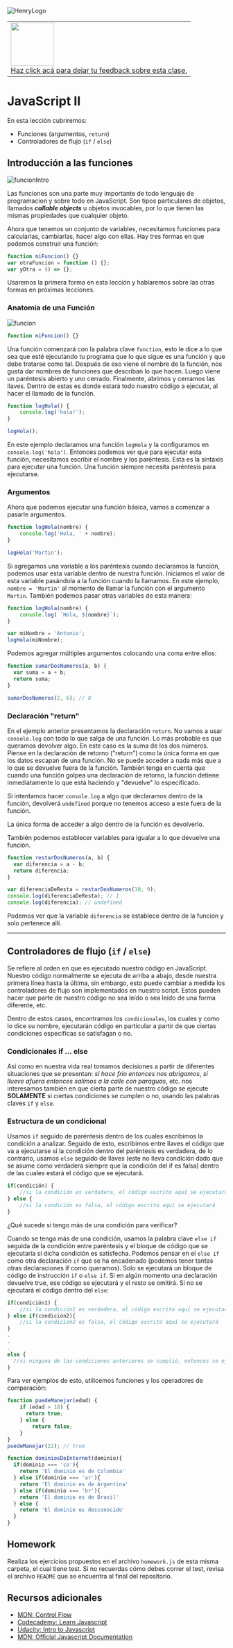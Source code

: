 ![HenryLogo](https://d31uz8lwfmyn8g.cloudfront.net/Assets/logo-henry-white-lg.png)

<table class="hide" width="100%" style='table-layout:fixed;'>
  <tr>
    <td>
      <a href="https://airtable.com/shrSzEYT4idEFGB8d?prefill_clase=03-JS-II">
        <img src="https://static.thenounproject.com/png/204643-200.png" width="100"/>
        <br>
        Haz click acá para dejar tu feedback sobre esta clase.
      </a>
    </td>
  </tr>
</table>

# JavaScript II

En esta lección cubriremos:

* Funciones (argumentos, `return`)
* Controladores de flujo (`if` / `else`)

## Introducción a las funciones


![funcionIntro](./img/functionIntro.png)

Las funciones son una parte muy importante de todo lenguaje de programacion y sobre todo en JavaScript. Son tipos particulares de objetos, llamados ***callable objects*** u objetos invocables, por lo que tienen las mismas propiedades que cualquier objeto.

Ahora que tenemos un conjunto de variables, necesitamos funciones para calcularlas, cambiarlas, hacer algo con ellas. Hay tres formas en que podemos construir una función:

```javascript
function miFuncion() {}
var otraFuncion = function () {};
var yOtra = () => {};
```
Usaremos la primera forma en esta lección y hablaremos sobre las otras formas en próximas lecciones.

### Anatomía de una Función
![funcion](./img/function.png)

```javascript
function miFuncion() {}
```

Una función comenzará con la palabra clave `function`, esto le dice a lo que sea que esté ejecutando tu programa que lo que sigue es una función y que debe tratarse como tal. Después de eso viene el nombre de la función, nos gusta dar nombres de funciones que describan lo que hacen. Luego viene un paréntesis abierto y uno cerrado. Finalmente, abrimos y cerramos las llaves. Dentro de estas es donde estará todo nuestro código a ejecutar, al hacer el llamado de la función.

```javascript
function logHola() {
    console.log('hola!');
}

logHola();
```
En este ejemplo declaramos una función `logHola` y la configuramos en `console.log('hola')`. Entonces podemos ver que para ejecutar esta función, necesitamos escribir el nombre y los paréntesis. Esta es la sintaxis para ejecutar una función. Una función siempre necesita paréntesis para ejecutarse.

### Argumentos

Ahora que podemos ejecutar una función básica, vamos a comenzar a pasarle argumentos.

```javascript
function logHola(nombre) {
    console.log('Hola, ' + nombre);
}

logHola('Martin');
```
Si agregamos una variable a los paréntesis cuando declaramos la función, podemos usar esta variable dentro de nuestra función. Iniciamos el valor de esta variable pasándola a la función cuando la llamamos. En este ejemplo, `nombre = 'Martin'` al momento de llamar la función con el argumento ``Martin``. También podemos pasar otras variables de esta manera:

```javascript
function logHola(nombre) {
    console.log( `Hola, ${nombre}`);
}

var miNombre = 'Antonio';
logHola(miNombre);
```
Podemos agregar múltiples argumentos colocando una coma entre ellos:

```javascript
function sumarDosNumeros(a, b) {
  var suma = a + b;
  return suma;
}

sumarDosNumeros(2, 6); // 8
```
### Declaración "return"

En el ejemplo anterior presentamos la declaración `return`. No vamos a usar `console.log` con todo lo que salga de una función. Lo más probable es que queramos devolver algo. En este caso es la suma de los dos números. Piense en la declaración de retorno ("return") como la única forma en que los datos escapan de una función. No se puede acceder a nada más que a lo que se devuelve fuera de la función. También tenga en cuenta que cuando una función golpea una declaración de retorno, la función detiene inmediatamente lo que está haciendo y "devuelve" lo especificado.

Si intentamos hacer `console.log` a algo que declaramos dentro de la función, devolverá `undefined` porque no tenemos acceso a este fuera de la función.

La única forma de acceder a algo dentro de la función es devolverlo.

También podemos establecer variables para igualar a lo que devuelve una función.

```javascript
function restarDosNumeros(a, b) {
  var diferencia = a - b;
  return diferencia;
}

var diferenciaDeResta = restarDosNumeros(10, 9);
console.log(diferenciaDeResta); // 1
console.log(diferencia); // undefined
```
Podemos ver que la variable `diferencia` se establece dentro de la función y solo pertenece allí.

---
## Controladores de flujo (`if` / `else`)

Se refiere al orden en que es ejecutado nuestro código en JavaScript. Nuestro código normalmente se ejecuta de arriba a abajo, desde nuestra primera línea hasta la última, sin embargo, esto puede cambiar a medida los controladores de flujo son implementados en nuestro script. Estos pueden hacer que parte de nuestro código no sea leído o sea leído de una forma diferente, etc.

Dentro de estos casos, encontramos los ``condicionales``, los cuales y como lo dice su nombre, ejecutarán código en particular a partir de que ciertas condiciones específicas se satisfagan o no.
### Condicionales if ... else

Así como en nuestra vida real tomamos decisiones a partir de diferentes situaciones que se presentan: *si hace frio entonces nos abrigamos*, *si llueve afuera entonces salimos a la calle con paraguas*, etc. nos interesamos también en que cierta parte de nuestro código se ejecute **SOLAMENTE** si ciertas condiciones se cumplen o no, usando las palabras claves `if` y `else`.

### Estructura de un condicional

Usamos `if` seguido de paréntesis dentro de los cuales escribimos la condición a analizar. Seguido de esto, escribimos entre llaves el código que va a ejecutarse si la condición dentro del paréntesis es verdadera, de lo contrario, usamos `else` seguido de llaves (este no lleva condición dado que se asume como verdadera siempre que la condición del if es falsa) dentro de las cuales estará el código que se ejecutará.

```javascript
if(condición) {
	//si la condición es verdadera, el código escrito aquí se ejecutará
} else {
	//si la condición es falsa, el código escrito aquí se ejecutará
}
```
¿Qué sucede si tengo más de una condición para verificar?

Cuando se tenga más de una condición, usamos la palabra clave `else if` seguida de la condición entre paréntesis y el bloque de código que se ejecutaría si dicha condición es satisfecha. Podemos pensar en el `else if` como otra declaración `if` que se ha encadenado (podemos tener tantas otras declaraciones if como queramos). Solo se ejecutará un bloque de código de instrucción `if` o `else if`. Si en algún momento una declaración devuelve true, ese código se ejecutará y el resto se omitirá. Si no se ejecutará el código dentro del `else`:

```javascript
if(condición1) {
	//si la condición1 es verdadera, el código escrito aquí se ejecutará
} else if(condición2){
	//si la condición2 es falsa, el código escrito aquí se ejecutará
}
.
.
.
else {
  //si ninguna de las condiciones anteriores se cumplió, entonces se ejecuta el código escrito aquí
}
```
Para ver ejemplos de esto, utilicemos funciones y los operadores de comparación:

```javascript
function puedeManejar(edad) {
    if (edad > 18) {
      return true;
    } else {
        return false;
    }
}
puedeManejar(22); // true
```

```javascript
function dominiosDeInternet(dominio){
  if(dominio === 'co'){
    return 'El dominio es de Colombia'
  } else if(dominio === 'ar'){
    return 'El dominio es de Argentina'
  } else if(dominio === 'br'){
    return 'El dominio es de Brasil'
  } else {
    return 'El dominio es desconocido'
  }
}
```
## Homework

Realiza los ejercicios propuestos en el archivo `homework.js` de esta misma carpeta, el cual tiene test. Si no recuerdas cómo debes correr el test, revisa el archivo `README` que se encuentra al final del repositorio.

## Recursos adicionales

* [MDN: Control Flow](https://developer.mozilla.org/en-US/docs/Web/JavaScript/Reference/Statements/if...else)
* [Codecademy: Learn Javascript](https://www.codecademy.com/learn/learn-javascript)
* [Udacity: Intro to Javascript](https://www.udacity.com/course/intro-to-javascript--ud803)
* [MDN: Official Javascript Documentation](https://developer.mozilla.org/en-US/docs/Web/JavaScript)


